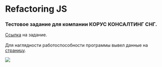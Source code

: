 # Refactoring JS
### Тестовое задание для компании КОРУС КОНСАЛТИНГ СНГ.
<a href="https://yadi.sk/i/77CFnaHLOC6wIQ">Ссылка</a> на задание.</br></br>
Для наглядности работоспособности программы вывел данные на <a href="https://owiii.github.io/Refactoring/">страницу</a>.</br>

[![](https://img.shields.io/badge/-%D0%A1%D0%A1%D0%AB%D0%9B%D0%9A%D0%90%20%D0%9D%D0%90%20%D0%9C%D0%9E%D0%95%20%D0%A0%D0%95%D0%97%D0%AE%D0%9C%D0%95-red)](https://github.com/OWIII/RESUME)



